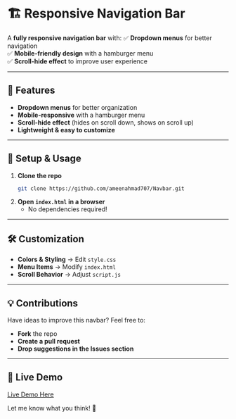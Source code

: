 # 🏗️ Responsive Navigation Bar

A **fully responsive navigation bar** with:
✅ **Dropdown menus** for better navigation  
✅ **Mobile-friendly design** with a hamburger menu  
✅ **Scroll-hide effect** to improve user experience  

---

## 🚀 Features

- **Dropdown menus** for better organization  
- **Mobile-responsive** with a hamburger menu  
- **Scroll-hide effect** (hides on scroll down, shows on scroll up)  
- **Lightweight & easy to customize**  

---

## 🔧 Setup & Usage

1. **Clone the repo**  
   ```sh
   git clone https://github.com/ameenahmad707/Navbar.git
   ```
2. **Open `index.html` in a browser**  
   - No dependencies required!  

---

## 🛠️ Customization

- **Colors & Styling** → Edit `style.css`  
- **Menu Items** → Modify `index.html`  
- **Scroll Behavior** → Adjust `script.js`  

---

## 💡 Contributions

Have ideas to improve this navbar? Feel free to:  
- **Fork** the repo  
- **Create a pull request**  
- **Drop suggestions in the Issues section**  

---

## 🔗 Live Demo

[Live Demo Here](https://webmtreal.infy.uk/navbar/navbar.html)

Let me know what you think! 🚀
